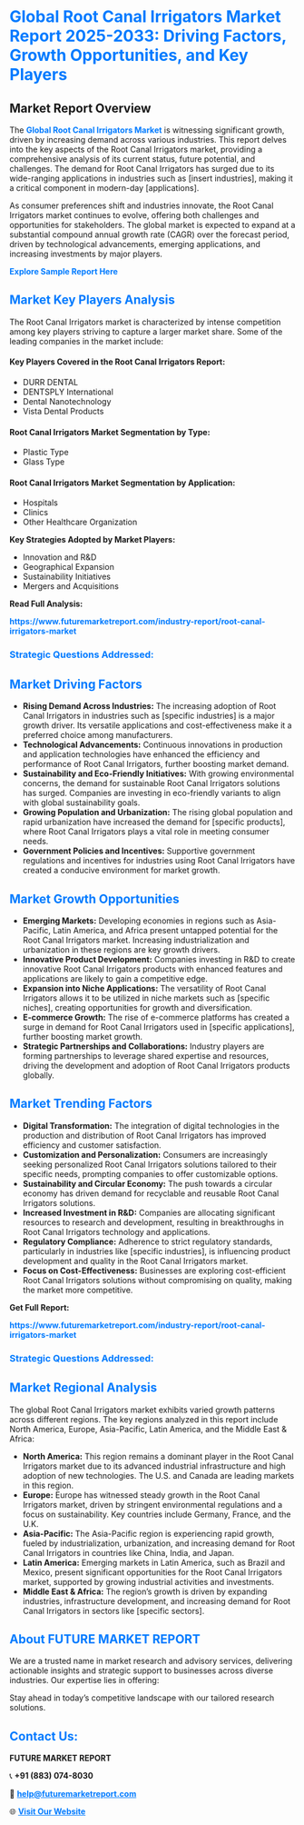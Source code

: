 <h1 style="color: #007BFF;">Global Root Canal Irrigators Market Report 2025-2033: Driving Factors, Growth Opportunities, and Key Players</h1>

<section id="overview">
<h2>Market Report Overview</h2>
<p>The <a href="https://www.futuremarketreport.com/industry-report/root-canal-irrigators-market" style="color: #007BFF; text-decoration: none;"><strong>Global Root Canal Irrigators Market</strong></a> is witnessing significant growth, driven by increasing demand across various industries. This report delves into the key aspects of the Root Canal Irrigators market, providing a comprehensive analysis of its current status, future potential, and challenges. The demand for Root Canal Irrigators has surged due to its wide-ranging applications in industries such as [insert industries], making it a critical component in modern-day [applications].</p>
<p>As consumer preferences shift and industries innovate, the Root Canal Irrigators market continues to evolve, offering both challenges and opportunities for stakeholders. The global market is expected to expand at a substantial compound annual growth rate (CAGR) over the forecast period, driven by technological advancements, emerging applications, and increasing investments by major players.</p>
</section>

<section id="overview">
<p><a href="https://www.futuremarketreport.com/request-sample/reportId=86619" style="color: #007BFF; text-decoration: none;"><strong>Explore Sample Report Here</strong></a></p>
</section>

<section id="key-players">
<h2 style="color: #007BFF;">Market Key Players Analysis</h2>
<p>The Root Canal Irrigators market is characterized by intense competition among key players striving to capture a larger market share. Some of the leading companies in the market include:</p>
<h4>Key Players Covered in the Root Canal Irrigators Report:</h4>
<ul><li>DURR DENTAL</li><li>DENTSPLY International</li><li>Dental Nanotechnology</li><li>Vista Dental Products</li></ul>
<h4>Root Canal Irrigators Market Segmentation by Type:</h4>
<ul><li>Plastic Type</li><li>Glass Type</li></ul>

<h4>Root Canal Irrigators Market Segmentation by Application:</h4>
<ul><li>Hospitals</li><li>Clinics</li><li>Other Healthcare Organization</li></ul>
<p><strong>Key Strategies Adopted by Market Players:</strong></p>
<ul>
<li>Innovation and R&D</li>
<li>Geographical Expansion</li>
<li>Sustainability Initiatives</li>
<li>Mergers and Acquisitions</li>
</ul>
</section>

<section>
<p><strong>Read Full Analysis: </strong></p><a href="https://www.futuremarketreport.com/industry-report/root-canal-irrigators-market" style="color: #007BFF; text-decoration: none;"><strong>https://www.futuremarketreport.com/industry-report/root-canal-irrigators-market</strong></a>
<h3 style="color: #007BFF;">Strategic Questions Addressed:</h3>
</section>

<section id="driving-factors">
<h2 style="color: #007BFF;">Market Driving Factors</h2>
<ul>
<li><strong>Rising Demand Across Industries:</strong> The increasing adoption of Root Canal Irrigators in industries such as [specific industries] is a major growth driver. Its versatile applications and cost-effectiveness make it a preferred choice among manufacturers.</li>
<li><strong>Technological Advancements:</strong> Continuous innovations in production and application technologies have enhanced the efficiency and performance of Root Canal Irrigators, further boosting market demand.</li>
<li><strong>Sustainability and Eco-Friendly Initiatives:</strong> With growing environmental concerns, the demand for sustainable Root Canal Irrigators solutions has surged. Companies are investing in eco-friendly variants to align with global sustainability goals.</li>
<li><strong>Growing Population and Urbanization:</strong> The rising global population and rapid urbanization have increased the demand for [specific products], where Root Canal Irrigators plays a vital role in meeting consumer needs.</li>
<li><strong>Government Policies and Incentives:</strong> Supportive government regulations and incentives for industries using Root Canal Irrigators have created a conducive environment for market growth.</li>
</ul>
</section>

<section id="growth-opportunities">
<h2 style="color: #007BFF;">Market Growth Opportunities</h2>
<ul>
<li><strong>Emerging Markets:</strong> Developing economies in regions such as Asia-Pacific, Latin America, and Africa present untapped potential for the Root Canal Irrigators market. Increasing industrialization and urbanization in these regions are key growth drivers.</li>
<li><strong>Innovative Product Development:</strong> Companies investing in R&D to create innovative Root Canal Irrigators products with enhanced features and applications are likely to gain a competitive edge.</li>
<li><strong>Expansion into Niche Applications:</strong> The versatility of Root Canal Irrigators allows it to be utilized in niche markets such as [specific niches], creating opportunities for growth and diversification.</li>
<li><strong>E-commerce Growth:</strong> The rise of e-commerce platforms has created a surge in demand for Root Canal Irrigators used in [specific applications], further boosting market growth.</li>
<li><strong>Strategic Partnerships and Collaborations:</strong> Industry players are forming partnerships to leverage shared expertise and resources, driving the development and adoption of Root Canal Irrigators products globally.</li>
</ul>
</section>

<section id="trending-factors">
<h2 style="color: #007BFF;">Market Trending Factors</h2>
<ul>
<li><strong>Digital Transformation:</strong> The integration of digital technologies in the production and distribution of Root Canal Irrigators has improved efficiency and customer satisfaction.</li>
<li><strong>Customization and Personalization:</strong> Consumers are increasingly seeking personalized Root Canal Irrigators solutions tailored to their specific needs, prompting companies to offer customizable options.</li>
<li><strong>Sustainability and Circular Economy:</strong> The push towards a circular economy has driven demand for recyclable and reusable Root Canal Irrigators solutions.</li>
<li><strong>Increased Investment in R&D:</strong> Companies are allocating significant resources to research and development, resulting in breakthroughs in Root Canal Irrigators technology and applications.</li>
<li><strong>Regulatory Compliance:</strong> Adherence to strict regulatory standards, particularly in industries like [specific industries], is influencing product development and quality in the Root Canal Irrigators market.</li>
<li><strong>Focus on Cost-Effectiveness:</strong> Businesses are exploring cost-efficient Root Canal Irrigators solutions without compromising on quality, making the market more competitive.</li>
</ul>
</section>

<section>
<p><strong>Get Full Report: </strong></p><a href="https://www.futuremarketreport.com/industry-report/root-canal-irrigators-market" style="color: #007BFF; text-decoration: none;"><strong>https://www.futuremarketreport.com/industry-report/root-canal-irrigators-market</strong></a>
<h3 style="color: #007BFF;">Strategic Questions Addressed:</h3>
</section>


<section id="regional-analysis">
<h2 style="color: #007BFF;">Market Regional Analysis</h2>
<p>The global Root Canal Irrigators market exhibits varied growth patterns across different regions. The key regions analyzed in this report include North America, Europe, Asia-Pacific, Latin America, and the Middle East & Africa:</p>
<ul>
<li><strong>North America:</strong> This region remains a dominant player in the Root Canal Irrigators market due to its advanced industrial infrastructure and high adoption of new technologies. The U.S. and Canada are leading markets in this region.</li>
<li><strong>Europe:</strong> Europe has witnessed steady growth in the Root Canal Irrigators market, driven by stringent environmental regulations and a focus on sustainability. Key countries include Germany, France, and the U.K.</li>
<li><strong>Asia-Pacific:</strong> The Asia-Pacific region is experiencing rapid growth, fueled by industrialization, urbanization, and increasing demand for Root Canal Irrigators in countries like China, India, and Japan.</li>
<li><strong>Latin America:</strong> Emerging markets in Latin America, such as Brazil and Mexico, present significant opportunities for the Root Canal Irrigators market, supported by growing industrial activities and investments.</li>
<li><strong>Middle East & Africa:</strong> The region’s growth is driven by expanding industries, infrastructure development, and increasing demand for Root Canal Irrigators in sectors like [specific sectors].</li>
</ul>
</section>

<footer>
<h2 style="color: #007BFF;">About FUTURE MARKET REPORT</h2>
<p>We are a trusted name in market research and advisory services, delivering actionable insights and strategic support to businesses across diverse industries. Our expertise lies in offering:</p>

<p>Stay ahead in today’s competitive landscape with our tailored research solutions.</p>

<h2 style="color: #007BFF;">Contact Us:</h2>
<p><strong>FUTURE MARKET REPORT</strong></p>
<p>📞 <strong>+91 (883) 074-8030</strong></p>
<p>📧 <strong><a href="mailto:help@futuremarketreport.com" style="color: #007BFF;">help@futuremarketreport.com</a></strong></p>
<p>🌐 <strong><a href="https://www.futuremarketreport.com/" style="color: #007BFF;">Visit Our Website</a></strong></p>
</footer>